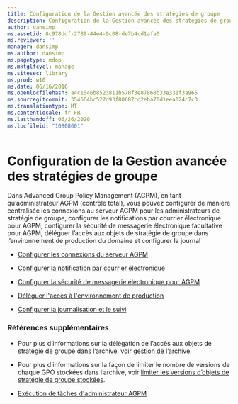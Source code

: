 ```yaml
---
title: Configuration de la Gestion avancée des stratégies de groupe
description: Configuration de la Gestion avancée des stratégies de groupe
author: dansimp
ms.assetid: 8c978ddf-2789-44e4-9c08-de7b4cd1afa0
ms.reviewer: ''
manager: dansimp
ms.author: dansimp
ms.pagetype: mdop
ms.mktglfcycl: manage
ms.sitesec: library
ms.prod: w10
ms.date: 06/16/2016
ms.openlocfilehash: a4c1546b8523811b570f3e87868b33e331f3a965
ms.sourcegitcommit: 354664bc527d93f80687cd2eba70d1eea024c7c3
ms.translationtype: MT
ms.contentlocale: fr-FR
ms.lasthandoff: 06/26/2020
ms.locfileid: "10808601"
---
```

# Configuration de la Gestion avancée des stratégies de groupe


Dans Advanced Group Policy Management (AGPM), en tant qu’administrateur AGPM (contrôle total), vous pouvez configurer de manière centralisée les connexions au serveur AGPM pour les administrateurs de stratégie de groupe, configurer les notifications par courrier électronique pour AGPM, configurer la sécurité de messagerie électronique facultative pour AGPM, déléguer l’accès aux objets de stratégie de groupe dans l’environnement de production du domaine et configurer la journal

-   [Configurer les connexions du serveur AGPM](configure-agpm-server-connections-agpm40.md)

-   [Configurer la notification par courrier électronique](configure-e-mail-notification-agpm40.md)

-   [Configurer la sécurité de messagerie électronique pour AGPM](configure-e-mail-security-for-agpm-agpm40.md)

-   [Déléguer l'accès à l'environnement de production](delegate-access-to-the-production-environment-agpm40.md)

-   [Configurer la journalisation et le suivi](configure-logging-and-tracing-agpm40.md)

### Références supplémentaires

-   Pour plus d’informations sur la délégation de l’accès aux objets de stratégie de groupe dans l’archive, voir [gestion de l’archive](managing-the-archive-agpm40.md).

-   Pour plus d’informations sur la façon de limiter le nombre de versions de chaque GPO stockées dans l’archive, voir [limiter les versions d’objets de stratégie de groupe stockées](limit-the-gpo-versions-stored-agpm40.md).

-   [Exécution de tâches d'administrateur AGPM](performing-agpm-administrator-tasks-agpm40.md)

 

 





